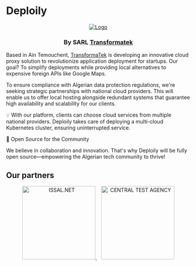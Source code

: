 # Deploily

<p align="center">
  <a href="https://deploily.cloud">
   <img src="https://console.deploily.cloud/_next/image?url=%2Fimages%2Flogo_name.png&w=1920&q=75" alt="Logo">
  </a>

  <h3 align="center">By SARL <a href="https://transformatek.dz">Transformatek</a></h3>
</p>

Based in Ain Temouchent, [TransformaTek](https://transformatek.dz) is developing an innovative cloud proxy solution to revolutionize application deployment for startups. Our goal? To simplify deployments while providing local alternatives to expensive foreign APIs like Google Maps.

To ensure compliance with Algerian data protection regulations, we're seeking strategic partnerships with national cloud providers. This will enable us to offer local hosting alongside redundant systems that guarantee high availability and scalability for our clients.

💡 With our platform, clients can choose cloud services from multiple national providers. Deploily takes care of deploying a multi-cloud Kubernetes cluster, ensuring uninterrupted service.

🎉 Open Source for the Community

We believe in collaboration and innovation. That's why Deploily will be fully open source—empowering the Algerian tech community to thrive!

## Our partners 

<p align="center">
  <a href="https://issal.dz" target="_blank">
    <img
      style="width: 200px; height: 200px;" width="200" height="200"
      alt="ISSAL.NET"
      src="https://deploily.cloud/images/issal_logo.png"
    />
  </a>
  &nbsp;&nbsp;
  <a href="https://www.linkedin.com/company/central-test-agengy/" target="_blank">
    <img
      style="width: 200px; height: 200px;" width="200" height="200"
      alt="CENTRAL TEST AGENCY"
      src="https://deploily.cloud/images/central-test-agency.jpeg"
    />
  </a>
</p>
